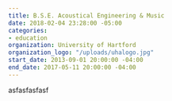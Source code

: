 ```yaml
---
title: B.S.E. Acoustical Engineering & Music
date: 2018-02-04 23:28:00 -05:00
categories:
- education
organization: University of Hartford
organization_logo: "/uploads/uhalogo.jpg"
start_date: 2013-09-01 20:00:00 -04:00
end_date: 2017-05-11 20:00:00 -04:00
---
```


asfasfasfasf